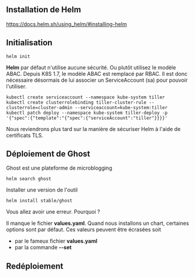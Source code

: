 ## Installation de Helm

https://docs.helm.sh/using_helm/#installing-helm

## Initialisation 

```
helm init
```

**Helm** par défaut n'utilise aucune sécurité. Ou plutôt utilisez le modèle ABAC.
Depuis K8S 1.7, le modèle ABAC est remplacé par RBAC.
Il est donc nécessaire désormais de lui associer un ServiceAccount (sa) pour pouvoir l'utiliser.

```
kubectl create serviceaccount --namespace kube-system tiller 
kubectl create clusterrolebinding tiller-cluster-rule --clusterrole=cluster-admin --serviceaccount=kube-system:tiller 
kubectl patch deploy --namespace kube-system tiller-deploy -p '{"spec":{"template":"{"spec":{"serviceAccount":"tiller"}}}}'
```

Nous reviendrons plus tard sur la manière de sécuriser Helm à l'aide de certificats TLS.

## Déploiement de Ghost

Ghost est une plateforme de microblogging

```
helm search ghost
```

Installer une version de l'outil
```
helm install stable/ghost
```

Vous allez avoir une erreur. Pourquoi ?

Il manque le fichier **values.yaml**.
Quand nous installons un chart, certaines options sont par défaut.
Ces valeurs peuvent être écrasées soit
* par le fameux fichier **values.yaml**
* par la commande **--set**

## Redéploiement



  
